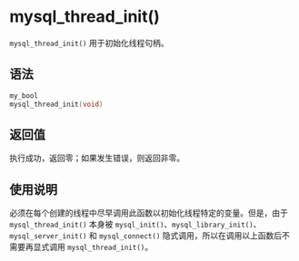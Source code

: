 mysql_thread_init() 
========================================

`mysql_thread_init()` 用于初始化线程句柄。

语法 
-----------------------

```c
my_bool
mysql_thread_init(void)
```



返回值 
------------------------

执行成功，返回零；如果发生错误，则返回非零。

使用说明 
-------------------------

必须在每个创建的线程中尽早调用此函数以初始化线程特定的变量。但是，由于 `mysql_thread_init()` 本身被 `mysql_init()`、`mysql_library_init()`、`mysql_server_init()` 和 `mysql_connect()` 隐式调用，所以在调用以上函数后不需要再显式调用 `mysql_thread_init()`。
